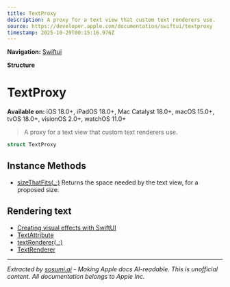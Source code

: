 ```yaml
---
title: TextProxy
description: A proxy for a text view that custom text renderers use.
source: https://developer.apple.com/documentation/swiftui/textproxy
timestamp: 2025-10-29T00:15:16.976Z
---
```


**Navigation:** [Swiftui](/documentation/swiftui)

**Structure**

# TextProxy

**Available on:** iOS 18.0+, iPadOS 18.0+, Mac Catalyst 18.0+, macOS 15.0+, tvOS 18.0+, visionOS 2.0+, watchOS 11.0+

> A proxy for a text view that custom text renderers use.

```swift
struct TextProxy
```

## Instance Methods

- [sizeThatFits(_:)](/documentation/swiftui/textproxy/sizethatfits(_:)) Returns the space needed by the text view, for a proposed size.

## Rendering text

- [Creating visual effects with SwiftUI](/documentation/swiftui/creating-visual-effects-with-swiftui)
- [TextAttribute](/documentation/swiftui/textattribute)
- [textRenderer(_:)](/documentation/swiftui/view/textrenderer(_:))
- [TextRenderer](/documentation/swiftui/textrenderer)

---

*Extracted by [sosumi.ai](https://sosumi.ai) - Making Apple docs AI-readable.*
*This is unofficial content. All documentation belongs to Apple Inc.*
